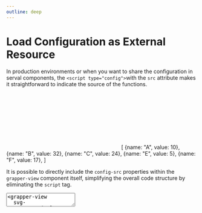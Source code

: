 ```yaml
---
outline: deep
---
```


# Load Configuration as External Resource

In production environments or when you want to share the configuration in serval components,
the `<script type="config">`with the `src` attribute makes it straightforward to indicate the source
of the functions.

<ClientOnly>
<grapper-view id="config-02" style="width:50%">
  <svg g-bind:viewBox="[0, 0, $.config.width, $.config.height]">
    <g g-for="(record, n) of data">
      <rect g-bind:x="n * ($.config.width / (data.length + 1))"
            g-bind:y="$.config.height - ($.config.height * record.value / data.$max('value'))"
            g-bind:height="$.config.height * record.value / data.$max('value')"
            g-bind:width="$.config.width / (data.length + 1)"
            g-bind:fill="$.config.colors[n]"/>
    </g>
  </svg>
  <g-script type="data">[
    {name: "A", value: 10},
    {name: "B", value: 32},
    {name: "C", value: 24},
    {name: "E", value: 5},
    {name: "F", value: 17},
  ]</g-script>
  <g-script type="config" src="/config/general.json"></g-script>
</grapper-view>
<g-editor href="#config-02" lines-highlight="24"></g-editor>
</ClientOnly>


It is possible to directly include the `config-src` properties within the `grapper-view` component
itself, simplifying the overall code structure by eliminating the `script` tag.

<ClientOnly>
<g-editor lines-highlight="4" keep-format  mode="readonly">
<textarea><grapper-view 
  svg-src="/svg/circle.svg" 
  methods-src="/methods/circle.js"
  config-src="/config/config.json">
</grapper-view></textarea>
</g-editor>
</ClientOnly>


